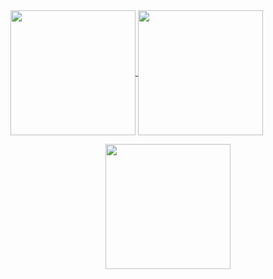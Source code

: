 <a href="https://github.com/anuraghazra/github-readme-stats">
  <img height=200 align="center" src="https://github-readme-stats.vercel.app/api?username=QuinTekno&show_icons=true&theme=neon&rank_icon=github&border_radius=20&border_color=a2fa00" />
</a>
<a href="https://github.com/anuraghazra/github-readme-stats">
  <img height=200 align="center" src="https://github-readme-stats.vercel.app/api/wakatime?username=@QuinTekno&show_icons=true&layout=compact&theme=neon&border_radius=20&border_color=a2fa00" />
</a>
<p align="center">
<a href="https://github.com/anuraghazra/convoychat">
  <img height=200 align="center" src="https://github-readme-stats-sable-seven-89.vercel.app/api/top-langs/?username=QuinTekno&layout=compact&theme=neon&langs_count=8&card_width=320&border_radius=20&border_color=a2fa00" />
</a>
</p>
